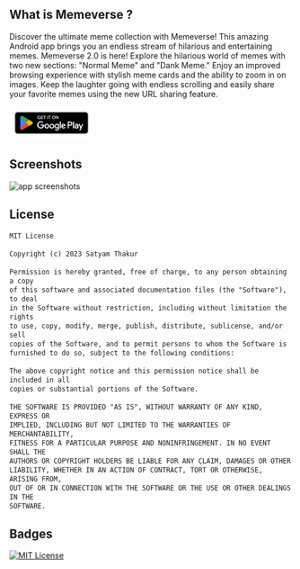 ## What is Memeverse ?

Discover the ultimate meme collection with Memeverse! This amazing Android app brings you an endless stream 
of hilarious and entertaining memes. Memeverse 2.0 is here! Explore the hilarious world of memes with two 
new sections: "Normal Meme" and "Dank Meme." Enjoy an improved browsing experience with stylish meme cards and 
the ability to zoom in on images. Keep the laughter going with endless scrolling and easily share your favorite 
memes using the new URL sharing feature.  

<a href="https://play.google.com/store/apps/details?id=com.satyamthakur.memeverse">
  <img src="https://github.com/dev-satyamthakur/Memeverse/blob/main/assets/googlebadge.png" alt="google play badge" href="" width="150">
</a>

## Screenshots

<img src="https://github-production-user-asset-6210df.s3.amazonaws.com/66131727/245756973-215b2393-1d8a-4cf1-adf8-54c39a94e3dd.jpg" alt="app screenshots" href="" width="1000">



## License

```
MIT License

Copyright (c) 2023 Satyam Thakur

Permission is hereby granted, free of charge, to any person obtaining a copy
of this software and associated documentation files (the "Software"), to deal
in the Software without restriction, including without limitation the rights
to use, copy, modify, merge, publish, distribute, sublicense, and/or sell
copies of the Software, and to permit persons to whom the Software is
furnished to do so, subject to the following conditions:

The above copyright notice and this permission notice shall be included in all
copies or substantial portions of the Software.

THE SOFTWARE IS PROVIDED "AS IS", WITHOUT WARRANTY OF ANY KIND, EXPRESS OR
IMPLIED, INCLUDING BUT NOT LIMITED TO THE WARRANTIES OF MERCHANTABILITY,
FITNESS FOR A PARTICULAR PURPOSE AND NONINFRINGEMENT. IN NO EVENT SHALL THE
AUTHORS OR COPYRIGHT HOLDERS BE LIABLE FOR ANY CLAIM, DAMAGES OR OTHER
LIABILITY, WHETHER IN AN ACTION OF CONTRACT, TORT OR OTHERWISE, ARISING FROM,
OUT OF OR IN CONNECTION WITH THE SOFTWARE OR THE USE OR OTHER DEALINGS IN THE
SOFTWARE.
```


## Badges

[![MIT License](https://img.shields.io/badge/License-MIT-green.svg)](https://choosealicense.com/licenses/mit/)

